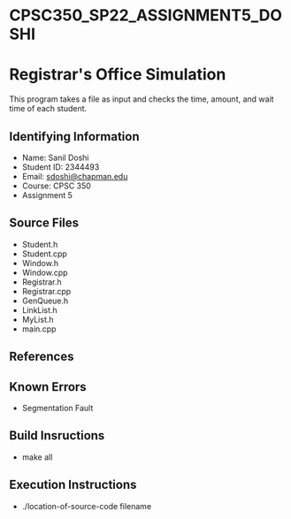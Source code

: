 # CPSC350_SP22_ASSIGNMENT5_DOSHI

# Registrar's Office Simulation
This program takes a file as input and checks the time, amount, and wait time of each student.

## Identifying Information

* Name: Sanil Doshi
* Student ID: 2344493
* Email: sdoshi@chapman.edu
* Course: CPSC 350
* Assignment 5

## Source Files

* Student.h
* Student.cpp
* Window.h
* Window.cpp
* Registrar.h
* Registrar.cpp
* GenQueue.h
* LinkList.h
* MyList.h
* main.cpp

## References

## Known Errors

* Segmentation Fault

## Build Insructions

* make all

## Execution Instructions

* ./location-of-source-code filename
